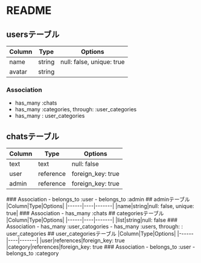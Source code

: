 # README

## usersテーブル

|Column|Type|Options|
|------|----|-------|
|name|string|null: false, unique: true|
|avatar|string|

### Association
- has_many :chats
- has_many :categories, through: :user_categories
- has_many : user_categories


## chatsテーブル

|Column|Type|Options|
|------|----|-------|
|text|text|null: false|
|user|reference|foreign_key: true
|admin|reference|foreign_key: true
<!--
下記属性はawsで管理する為、本DB内の管理対象外とする。
　ー audio_url
　ー avatar_url
　ー image_url
--!>

### Association
- belongs_to :user
- belongs_to :admin


## adminテーブル

|Column|Type|Options|
|------|----|-------|
|name|string|null: false, unique: true|

### Association
- has_many :chats


## categoriesテーブル

|Column|Type|Options|
|------|----|-------|
|list|string|null: false

### Association
- has_many :user_catogories
- has_many :users, through: : user_categories

## user_categoriesテーブル

|Column|Type|Options|
|------|----|-------|
|user|references|foreign_key: true
|category|references|foreign_key: true

### Association
- belongs_to :user
- belongs_to :category
